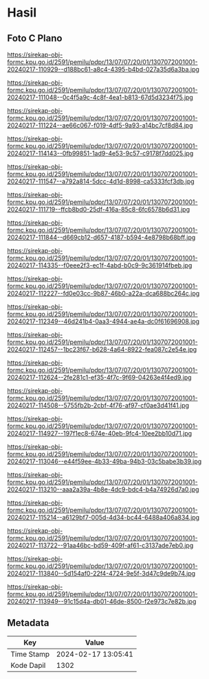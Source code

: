 # Hasil

## Foto C Plano

https://sirekap-obj-formc.kpu.go.id/2591/pemilu/pdpr/13/07/07/20/01/1307072001001-20240217-110929--d188bc61-a8c4-4395-b4bd-027a35d6a3ba.jpg

https://sirekap-obj-formc.kpu.go.id/2591/pemilu/pdpr/13/07/07/20/01/1307072001001-20240217-111048--0c4f5a9c-4c8f-4ea1-b813-67d5d3234f75.jpg

https://sirekap-obj-formc.kpu.go.id/2591/pemilu/pdpr/13/07/07/20/01/1307072001001-20240217-111224--ae66c067-f019-4df5-9a93-a14bc7cf8d84.jpg

https://sirekap-obj-formc.kpu.go.id/2591/pemilu/pdpr/13/07/07/20/01/1307072001001-20240217-114143--0fb99851-1ad9-4e53-9c57-c9178f7dd025.jpg

https://sirekap-obj-formc.kpu.go.id/2591/pemilu/pdpr/13/07/07/20/01/1307072001001-20240217-111547--a792a814-5dcc-4d1d-8998-ca5333fcf3db.jpg

https://sirekap-obj-formc.kpu.go.id/2591/pemilu/pdpr/13/07/07/20/01/1307072001001-20240217-111719--ffcb8bd0-25df-416a-85c8-6fc6578b6d31.jpg

https://sirekap-obj-formc.kpu.go.id/2591/pemilu/pdpr/13/07/07/20/01/1307072001001-20240217-111844--d669cb12-d657-4187-b594-4e8798b68bff.jpg

https://sirekap-obj-formc.kpu.go.id/2591/pemilu/pdpr/13/07/07/20/01/1307072001001-20240217-114335--f0eee2f3-ec1f-4abd-b0c9-9c361914fbeb.jpg

https://sirekap-obj-formc.kpu.go.id/2591/pemilu/pdpr/13/07/07/20/01/1307072001001-20240217-112227--fd0e03cc-9b87-46b0-a22a-dca688bc264c.jpg

https://sirekap-obj-formc.kpu.go.id/2591/pemilu/pdpr/13/07/07/20/01/1307072001001-20240217-112349--46d241b4-0aa3-4944-ae4a-dc0f61696908.jpg

https://sirekap-obj-formc.kpu.go.id/2591/pemilu/pdpr/13/07/07/20/01/1307072001001-20240217-112457--1bc23f67-b628-4a64-8922-fea087c2e54e.jpg

https://sirekap-obj-formc.kpu.go.id/2591/pemilu/pdpr/13/07/07/20/01/1307072001001-20240217-112624--2fe281c1-ef35-4f7c-9f69-04263e4f4ed9.jpg

https://sirekap-obj-formc.kpu.go.id/2591/pemilu/pdpr/13/07/07/20/01/1307072001001-20240217-114508--5755fb2b-2cbf-4f76-af97-cf0ae3d41f41.jpg

https://sirekap-obj-formc.kpu.go.id/2591/pemilu/pdpr/13/07/07/20/01/1307072001001-20240217-114927--197f1ec8-674e-40eb-9fc4-10ee2bb10d71.jpg

https://sirekap-obj-formc.kpu.go.id/2591/pemilu/pdpr/13/07/07/20/01/1307072001001-20240217-113046--e44f59ee-4b33-49ba-94b3-03c5babe3b39.jpg

https://sirekap-obj-formc.kpu.go.id/2591/pemilu/pdpr/13/07/07/20/01/1307072001001-20240217-113210--aaa2a39a-4b8e-4dc9-bdc4-b4a74926d7a0.jpg

https://sirekap-obj-formc.kpu.go.id/2591/pemilu/pdpr/13/07/07/20/01/1307072001001-20240217-115214--a6129bf7-005d-4d34-bc44-6488a406a834.jpg

https://sirekap-obj-formc.kpu.go.id/2591/pemilu/pdpr/13/07/07/20/01/1307072001001-20240217-113722--91aa46bc-bd59-409f-af61-c3137ade7eb0.jpg

https://sirekap-obj-formc.kpu.go.id/2591/pemilu/pdpr/13/07/07/20/01/1307072001001-20240217-113840--5d154af0-22f4-4724-9e5f-3d47c9de9b74.jpg

https://sirekap-obj-formc.kpu.go.id/2591/pemilu/pdpr/13/07/07/20/01/1307072001001-20240217-113949--91c15d4a-db01-46de-8500-f2e973c7e82b.jpg


## Metadata

| Key        | Value               |
| ---------- | ------------------- |
| Time Stamp | 2024-02-17 13:05:41 |
| Kode Dapil | 1302                |



